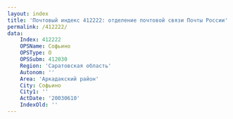 ```yaml
---
layout: index
title: 'Почтовый индекс 412222: отделение почтовой связи Почты России'
permalink: /412222/
data:
    Index: 412222
    OPSName: Софьино
    OPSType: О
    OPSSubm: 412030
    Region: 'Саратовская область'
    Autonom: ''
    Area: 'Аркадакский район'
    City: Софьино
    City1: ''
    ActDate: '20030610'
    IndexOld: ''
---
```

